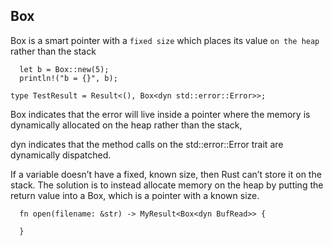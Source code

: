 ## Box
Box is a smart pointer with a `fixed size` which places its value `on the heap` rather than the stack


```
  let b = Box::new(5);
  println!("b = {}", b);
```


```
type TestResult = Result<(), Box<dyn std::error::Error>>;
```
Box indicates that the error will live inside a pointer where the memory is dynamically
allocated on the heap rather than the stack, 

dyn indicates that the method calls on the std::error::Error trait are dynamically dispatched.

If a variable doesn’t have a fixed, known size, then Rust can’t store it
on the stack. The solution is to instead allocate memory on
the heap by putting the return value into a Box, which is a pointer with a known size.

```
  fn open(filename: &str) -> MyResult<Box<dyn BufRead>> {
    
  }
```
